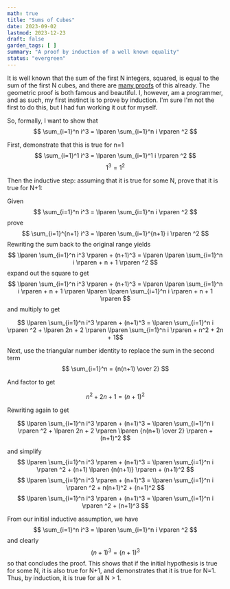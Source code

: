 ```yaml
---
math: true
title: "Sums of Cubes"
date: 2023-09-02
lastmod: 2023-12-23
draft: false
garden_tags: [ ]
summary: "A proof by induction of a well known equality"
status: "evergreen"
---
```


It is well known that the sum of the first N integers, squared, is equal to 
the sum of the first N cubes, and there are [many proofs](https://en.wikipedia.org/wiki/Squared_triangular_number)
of this already. The geometric proof is both famous and beautiful.  I,
however, am a programmer, and as such, my first instinct is to prove by
induction.  I'm sure I'm not the first to do this, but I had fun working it
out for myself.

So, formally, I want to show that 
$$ \sum_{i=1}^n i^3 = \lparen \sum_{i=1}^n i \rparen ^2 $$

First, demonstrate that this is true for n=1
$$ \sum_{i=1}^1 i^3 = \lparen \sum_{i=1}^1 i \rparen ^2 $$
$$ 1^3 = 1^2 $$

Then the inductive step: assuming that it is true for some N, prove that it is
true for N+1:

Given 
$$ \sum_{i=1}^n i^3 = \lparen \sum_{i=1}^n i \rparen ^2 $$
prove 
$$ \sum_{i=1}^{n+1} i^3 = \lparen \sum_{i=1}^{n+1} i \rparen ^2 $$
Rewriting the sum back to the original range yields
$$ \lparen \sum_{i=1}^n i^3 \rparen + (n+1)^3 = \lparen \lparen \sum_{i=1}^n i \rparen + n + 1 \rparen ^2 $$
expand out the square to get
$$ \lparen \sum_{i=1}^n i^3 \rparen + (n+1)^3 = \lparen \lparen \sum_{i=1}^n i \rparen + n + 1 \rparen \lparen \lparen \sum_{i=1}^n i \rparen + n + 1 \rparen  $$
and multiply to get

$$ \lparen \sum_{i=1}^n i^3 \rparen + (n+1)^3 = \lparen \sum_{i=1}^n i \rparen ^2 + \lparen 2n + 2 \rparen \lparen \sum_{i=1}^n i \rparen + n^2 + 2n + 1$$

Next, use the triangular number identity to replace the sum in the second term
$$ \sum_{i=1}^n = {n(n+1) \over 2} $$ 

And factor to get

$$ n^2 + 2n + 1  = (n+1)^2 $$ 

Rewriting again to get

$$ \lparen \sum_{i=1}^n i^3 \rparen + (n+1)^3 = \lparen \sum_{i=1}^n i \rparen ^2 + \lparen 2n + 2 \rparen \lparen {n(n+1) \over 2} \rparen + (n+1)^2 $$

and simplify
$$ \lparen \sum_{i=1}^n i^3 \rparen + (n+1)^3 = \lparen \sum_{i=1}^n i \rparen ^2 + (n+1) \lparen {n(n+1)} \rparen + (n+1)^2 $$
$$ \lparen \sum_{i=1}^n i^3 \rparen + (n+1)^3 = \lparen \sum_{i=1}^n i \rparen ^2 + n(n+1)^2 + (n+1)^2 $$
$$ \lparen \sum_{i=1}^n i^3 \rparen + (n+1)^3 = \lparen \sum_{i=1}^n i \rparen ^2 + (n+1)^3 $$

From our initial inductive assumption, we have 
$$ \sum_{i=1}^n i^3 = \lparen \sum_{i=1}^n i \rparen ^2 $$
and clearly 
$$ (n+1)^3 = (n+1)^3 $$
so that concludes the proof.  This shows that if the initial hypothesis is
true for some N, it is also true for N+1, and demonstrates that it is true for
N=1. Thus, by induction, it is true for all N > 1.
